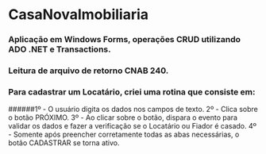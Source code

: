 # CasaNovaImobiliaria

### Aplicação em Windows Forms, operações CRUD utilizando ADO .NET e Transactions.
### Leitura de arquivo de retorno CNAB 240.
### Para cadastrar um Locatário, criei uma rotina que consiste em:
######1º - O usuário digita os dados nos campos de texto.
2º - Clica sobre o botão PRÓXIMO.
3º - Ao clicar sobre o botão, dispara o evento para validar os dados e fazer a verificação se o Locatário ou Fiador é casado.
4º - Somente após preencher corretamente todas as abas necessárias, o botão CADASTRAR se torna ativo.
